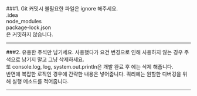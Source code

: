 ###1. Git 커밋시 불필요한 파일은 ignore 해주세요. <br/>
.idea <br/>
node_modules <br/>
package-lock.json <br/>
은 커밋하지 않습니다.

<hr/>

###2. 유용한 주석만 남기세요.
사용했다가 요건 변경으로 인해 사용하지 않는 경우 주석으로 남기지 말고 그냥 삭제하세요. <br/>
또 console.log, log, system.out.println은 개발 완료 후 에는 삭제 해줍니다.<br/>
반면에 복잡한 로직인 경우에 간략한 내용은 넣어줍니다. 쿼리에는 원할한 디버깅을 위해
실행 메소드를 적어줍니다.

<hr/>